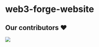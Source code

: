 # web3-forge-website

## Our contributors ❤

 <a href = "https://github.com/Web3-Forge/web3-forge-website/graphs/contributors">
   <img src = "https://contrib.rocks/image?repo=Web3-Forge/web3-forge-website"/>
 </a>
